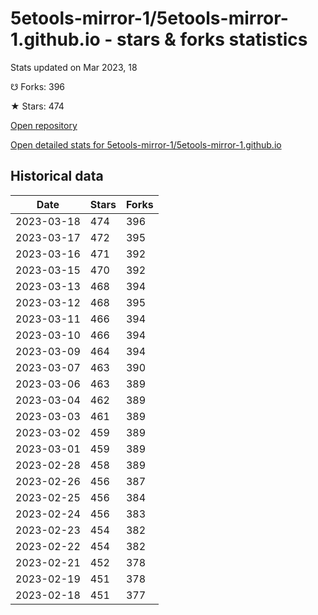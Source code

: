 # 5etools-mirror-1/5etools-mirror-1.github.io - stars & forks statistics

Stats updated on Mar 2023, 18

☋ Forks: 396

★ Stars: 474

[Open repository](https://github.com/5etools-mirror-1/5etools-mirror-1.github.io)

[Open detailed stats for 5etools-mirror-1/5etools-mirror-1.github.io](https://reviewgithub.com/rep/5etools-mirror-1/5etools-mirror-1.github.io)

## Historical data
| Date | Stars | Forks |
|------|-------|-------|
| 2023-03-18 | 474 | 396 | 
| 2023-03-17 | 472 | 395 | 
| 2023-03-16 | 471 | 392 | 
| 2023-03-15 | 470 | 392 | 
| 2023-03-13 | 468 | 394 | 
| 2023-03-12 | 468 | 395 | 
| 2023-03-11 | 466 | 394 | 
| 2023-03-10 | 466 | 394 | 
| 2023-03-09 | 464 | 394 | 
| 2023-03-07 | 463 | 390 | 
| 2023-03-06 | 463 | 389 | 
| 2023-03-04 | 462 | 389 | 
| 2023-03-03 | 461 | 389 | 
| 2023-03-02 | 459 | 389 | 
| 2023-03-01 | 459 | 389 | 
| 2023-02-28 | 458 | 389 | 
| 2023-02-26 | 456 | 387 | 
| 2023-02-25 | 456 | 384 | 
| 2023-02-24 | 456 | 383 | 
| 2023-02-23 | 454 | 382 | 
| 2023-02-22 | 454 | 382 | 
| 2023-02-21 | 452 | 378 | 
| 2023-02-19 | 451 | 378 | 
| 2023-02-18 | 451 | 377 | 

